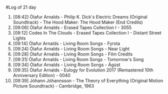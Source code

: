 #Log of 21 day

1. [08:42] Ólafur Arnalds - Philip K. Dick's Electric Dreams (Original Soundtrack) - The Hood Maker: The Hood Maker (End Credits)
1. [09:06] Ólafur Arnalds - Erased Tapes Collection I - 3055
1. [09:12] Codes In The Clouds - Erased Tapes Collection I - Distant Street Lights
1. [09:14] Ólafur Arnalds - Living Room Songs - Fyrsta
1. [09:24] Ólafur Arnalds - Living Room Songs - Near Light
1. [09:28] Ólafur Arnalds - Living Room Songs - Film Credits
1. [09:31] Ólafur Arnalds - Living Room Songs - Tomorrow's Song
1. [09:34] Ólafur Arnalds - Living Room Songs - Ágúst
1. [09:35] Ólafur Arnalds - Eulogy for Evolution 2017 (Remastered 10th Anniversary Edition) - 0040
1. [09:39] Jóhann Jóhannsson - The Theory of Everything (Original Motion Picture Soundtrack) - Cambridge, 1963

